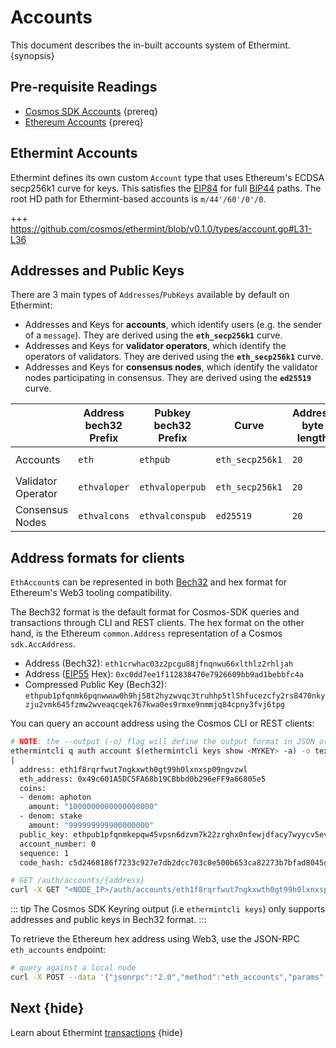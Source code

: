 <!--
order: 1
-->

# Accounts

This document describes the in-built accounts system of Ethermint. {synopsis}

## Pre-requisite Readings

- [Cosmos SDK Accounts](https://docs.cosmos.network/master/basics/accounts.html) {prereq}
- [Ethereum Accounts](https://ethereum.org/en/whitepaper/#ethereum-accounts) {prereq}

## Ethermint Accounts

Ethermint defines its own custom `Account` type that uses Ethereum's ECDSA secp256k1 curve for keys. This
satisfies the [EIP84](https://github.com/ethereum/EIPs/issues/84) for full [BIP44](https://github.com/bitcoin/bips/blob/master/bip-0044.mediawiki) paths.
The root HD path for Ethermint-based accounts is `m/44'/60'/0'/0`.

+++ https://github.com/cosmos/ethermint/blob/v0.1.0/types/account.go#L31-L36

## Addresses and Public Keys

There are 3 main types of `Addresses`/`PubKeys` available by default on Ethermint:

- Addresses and Keys for **accounts**, which identify users (e.g. the sender of a `message`). They are derived using the **`eth_secp256k1`** curve.
- Addresses and Keys for **validator operators**, which identify the operators of validators. They are derived using the **`eth_secp256k1`** curve.
- Addresses and Keys for **consensus nodes**, which identify the validator nodes participating in consensus. They are derived using the **`ed25519`** curve.

|                    | Address bech32 Prefix | Pubkey bech32 Prefix | Curve           | Address byte length | Pubkey byte length |
|--------------------|-----------------------|----------------------|-----------------|---------------------|--------------------|
| Accounts           | `eth`                 | `ethpub`             | `eth_secp256k1` | `20`                | `33` (compressed)  |
| Validator Operator | `ethvaloper`          | `ethvaloperpub`      | `eth_secp256k1` | `20`                | `33` (compressed)  |
| Consensus Nodes    | `ethvalcons`          | `ethvalconspub`      | `ed25519`       | `20`                | `32`               |

## Address formats for clients

`EthAccount`s can be represented in both [Bech32](https://en.bitcoin.it/wiki/Bech32) and hex format for Ethereum's Web3 tooling compatibility.

The Bech32 format is the default format for Cosmos-SDK queries and transactions through CLI and REST
clients. The hex format on the other hand, is the Ethereum `common.Address` representation of a
Cosmos `sdk.AccAddress`.

- Address (Bech32): `eth1crwhac03z2pcgu88jfnqnwu66xlthlz2rhljah`
- Address ([EIP55](https://eips.ethereum.org/EIPS/eip-55) Hex): `0xc0dd7ee1f112838470e7926609bb9ad1bebbfc4a`
- Compressed Public Key (Bech32): `ethpub1pfqnmk6pqnwwuw0h9hj58t2hyzwvqc3truhhp5tl5hfucezcfy2rs8470nkyzju2vmk645fzmw2wveaqcqek767kwa0es9rmxe9nmmjq84cpny3fvj6tpg`

You can query an account address using the Cosmos CLI or REST clients:

```bash
# NOTE: the --output (-o) flag will define the output format in JSON or YAML (text)
ethermintcli q auth account $(ethermintcli keys show <MYKEY> -a) -o text
|
  address: eth1f8rqrfwut7ngkxwth0gt99h0lxnxsp09ngvzwl
  eth_address: 0x49c601A5DC5FA68b19CBbbd0b296eFF9a66805e5
  coins:
  - denom: aphoton
    amount: "1000000000000000000"
  - denom: stake
    amount: "999999999900000000"
  public_key: ethpub1pfqnmkepqw45vpsn6dzvm7k22zrghx0nfewjdfacy7wyycv5evfk57kyhwr8cqj5r4x
  account_number: 0
  sequence: 1
  code_hash: c5d2460186f7233c927e7db2dcc703c0e500b653ca82273b7bfad8045d85a470
```

``` bash
# GET /auth/accounts/{address}
curl -X GET "<NODE_IP>/auth/accounts/eth1f8rqrfwut7ngkxwth0gt99h0lxnxsp09ngvzwl" -H "accept: application/json"
```

::: tip
The Cosmos SDK Keyring output (i.e `ethermintcli keys`) only supports addresses and public keys in Bech32 format.
:::

To retrieve the Ethereum hex address using Web3, use the JSON-RPC `eth_accounts` endpoint:

```bash
# query against a local node
curl -X POST --data '{"jsonrpc":"2.0","method":"eth_accounts","params":[],"id":1}' -H "Content-Type: application/json" http://localhost:26664
```

## Next {hide}

Learn about Ethermint [transactions](./transactions.md) {hide}
